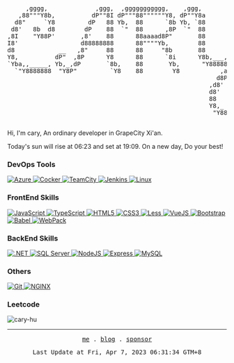 <pre align="center" style="background-color: unset;">

     ,gggg,             ,ggg,  ,ggggggggggg,    ,ggg,         gg 
   ,88"""Y8b,          dP""8I dP"""88""""""Y8, dP""Y8a        88 
  d8"     `Y8         dP   88 Yb,  88      `8b Yb, `88        88 
 d8'   8b  d8        dP    88  `"  88      ,8P  `"  88        88 
,8I    "Y88P'       ,8'    88      88aaaad8P"       88        88 
I8'                 d88888888      88""""Yb,        88        88 
d8            __   ,8"     88      88     "8b       88       ,88 
Y8,          dP"  ,8P      Y8      88      `8i      Y8b,___,d888 
`Yba,,_____, Yb,_,dP       `8b,    88       Yb,      "Y88888P"88,
  `"Y8888888  "Y8P"         `Y8    88        Y8           ,ad8888
                                                         d8P" 88 
                                                       ,d8'   88 
                                                       d8'    88 
                                                       88     88 
                                                       Y8,_ _,88 
                                                        "Y888P"  

</pre>
Hi, I'm cary, An ordinary developer in GrapeCity Xi'an.

Today's sun will rise at 06:23 and set at 19:09. On a new day, Do your best!

<p>
    <h3>DevOps Tools</h3>
    <a href="https://azure.microsoft.com/en-in/" target="_blank" rel="noreferrer">
        <img alt="Azure" src="https://img.shields.io/badge/-Azure-ffffff?style=flat-square&logo=azuredevops&logoColor=0078D7" />
      </a><a href="https://www.docker.com/" target="_blank" rel="noreferrer">
        <img alt="Cocker" src="https://img.shields.io/badge/-Cocker-ffffff?style=flat-square&logo=docker&logoColor=2496ED" />
      </a><a href="https://www.jetbrains.com/teamcity/" target="_blank" rel="noreferrer">
        <img alt="TeamCity" src="https://img.shields.io/badge/-TeamCity-ffffff?style=flat-square&logo=teamcity&logoColor=000000" />
      </a><a href="https://www.jenkins.io" target="_blank" rel="noreferrer">
        <img alt="Jenkins" src="https://img.shields.io/badge/-Jenkins-ffffff?style=flat-square&logo=jenkins&logoColor=D24939" />
      </a><a href="https://www.linux.org/" target="_blank" rel="noreferrer">
        <img alt="Linux" src="https://img.shields.io/badge/-Linux-ffffff?style=flat-square&logo=linux&logoColor=FCC624" />
      </a>
</p>
<p>
    <h3>FrontEnd Skills</h3>
    <a href="https://developer.mozilla.org/en-US/docs/Web/JavaScript" target="_blank" rel="noreferrer">
        <img alt="JavaScript" src="https://img.shields.io/badge/-JavaScript-ffffff?style=flat-square&logo=javascript&logoColor=F7DF1E" />
      </a><a href="https://www.typescriptlang.org/" target="_blank" rel="noreferrer">
        <img alt="TypeScript" src="https://img.shields.io/badge/-TypeScript-ffffff?style=flat-square&logo=typescript&logoColor=3178C6" />
      </a><a href="https://www.w3.org/html/" target="_blank" rel="noreferrer">
        <img alt="HTML5" src="https://img.shields.io/badge/-HTML5-ffffff?style=flat-square&logo=html5&logoColor=E34F26" />
      </a><a href="https://www.w3schools.com/css/" target="_blank" rel="noreferrer">
        <img alt="CSS3" src="https://img.shields.io/badge/-CSS3-ffffff?style=flat-square&logo=css3&logoColor=1572B6" />
      </a><a href="https://lesscss.org/" target="_blank" rel="noreferrer">
        <img alt="Less" src="https://img.shields.io/badge/-Less-ffffff?style=flat-square&logo=less&logoColor=1D365D" />
      </a><a href="https://vuejs.org/" target="_blank" rel="noreferrer">
        <img alt="VueJS" src="https://img.shields.io/badge/-VueJS-ffffff?style=flat-square&logo=vuedotjs&logoColor=4FC08D" />
      </a><a href="https://getbootstrap.com" target="_blank" rel="noreferrer">
        <img alt="Bootstrap" src="https://img.shields.io/badge/-Bootstrap-ffffff?style=flat-square&logo=bootstrap&logoColor=7952B3" />
      </a><a href="https://babeljs.io/" target="_blank" rel="noreferrer">
        <img alt="Babel" src="https://img.shields.io/badge/-Babel-ffffff?style=flat-square&logo=babel&logoColor=F9DC3E" />
      </a><a href="https://webpack.js.org" target="_blank" rel="noreferrer">
        <img alt="WebPack" src="https://img.shields.io/badge/-WebPack-ffffff?style=flat-square&logo=webpack&logoColor=8DD6F9" />
      </a>
</p>
<p>
    <h3>BackEnd Skills</h3>
    <a href="https://dotnet.microsoft.com/" target="_blank" rel="noreferrer">
        <img alt=".NET" src="https://img.shields.io/badge/-.NET-ffffff?style=flat-square&logo=dotnet&logoColor=512BD4" />
      </a><a href="https://www.microsoft.com/en-us/sql-server/" target="_blank" rel="noreferrer">
        <img alt="SQL Server" src="https://img.shields.io/badge/-SQL Server-ffffff?style=flat-square&logo=microsoftsqlserver&logoColor=CC2927" />
      </a><a href="https://nodejs.org" target="_blank" rel="noreferrer">
        <img alt="NodeJS" src="https://img.shields.io/badge/-NodeJS-ffffff?style=flat-square&logo=nodedotjs&logoColor=339933" />
      </a><a href="https://expressjs.com" target="_blank" rel="noreferrer">
        <img alt="Express" src="https://img.shields.io/badge/-Express-ffffff?style=flat-square&logo=express&logoColor=000000" />
      </a><a href="https://www.mysql.com/" target="_blank" rel="noreferrer">
        <img alt="MySQL" src="https://img.shields.io/badge/-MySQL-ffffff?style=flat-square&logo=mysql&logoColor=4479A1" />
      </a>
</p>
<p>
    <h3>Others</h3>
    <a href="https://git-scm.com/" target="_blank" rel="noreferrer">
        <img alt="Git" src="https://img.shields.io/badge/-Git-ffffff?style=flat-square&logo=git&logoColor=F05032" />
      </a><a href="https://www.nginx.com" target="_blank" rel="noreferrer">
        <img alt="NGINX" src="https://img.shields.io/badge/-NGINX-ffffff?style=flat-square&logo=nginx&logoColor=009639" />
      </a>
</p>

<p>
  <h3>Leetcode</h3>
  <img src="https://github-readme-streak-stats.herokuapp.com/?user=cary-hu&" alt="cary-hu" />
</p>

------------

<p align="center">
<samp>
  <a href="https://cary.zhongting.icu">me</a> .
  <a href="https://docs.zhongting.icu">blog</a> .
  <a href="https://github.com/sponsors/cary-hu">sponsor</a>
</samp>
</p>
<p align="center">
<samp>
  Last Update at Fri, Apr 7, 2023 06:31:34 GTM+8
</samp>
</p>